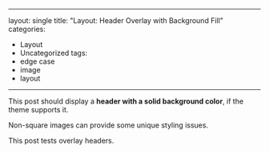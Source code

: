 ---
layout: single
title: "Layout: Header Overlay with Background Fill"
categories:
  - Layout
  - Uncategorized
 tags:
  - edge case
  - image
  - layout
 ---

 This post should display a **header with a solid background color**, if the theme supports it.

 Non-square images can provide some unique styling issues.

 This post tests overlay headers.
